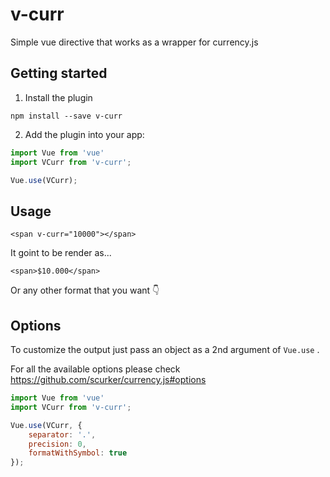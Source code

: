 # v-curr
Simple vue directive that works as a wrapper for currency.js

## Getting started

1. Install the plugin

`npm install --save v-curr`

2. Add the plugin into your app:

```javascript
import Vue from 'vue'
import VCurr from 'v-curr';

Vue.use(VCurr);
```

## Usage

`<span v-curr="10000"></span>`

It goint to be render as...

`<span>$10.000</span>`

Or any other format that you want 👇

## Options

To customize the output just pass an object as a 2nd argument of `Vue.use` .

For all the available options please check https://github.com/scurker/currency.js#options

```javascript
import Vue from 'vue'
import VCurr from 'v-curr';

Vue.use(VCurr, {
    separator: '.',
    precision: 0,
    formatWithSymbol: true
});
```
